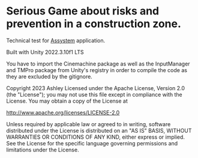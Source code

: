 # Serious Game about risks and prevention in a construction zone.
 Technical test for [Assystem](https://www.assystem.com/en/) application.

 Built with Unity 2022.3.10f1 LTS

 You have to import the Cinemachine package as well as the InputManager and TMPro package
 from Unity's registry in order to compile the code as they are excluded by the gitignore.

 Copyright 2023 Ashley
 Licensed under the Apache License, Version 2.0 (the "License");
 you may not use this file except in compliance with the License.
 You may obtain a copy of the License at
 
 http://www.apache.org/licenses/LICENSE-2.0
 
 Unless required by applicable law or agreed to in writing, software
 distributed under the License is distributed on an "AS IS" BASIS,
 WITHOUT WARRANTIES OR CONDITIONS OF ANY KIND, either express or implied.
 See the License for the specific language governing permissions and
 limitations under the License.
